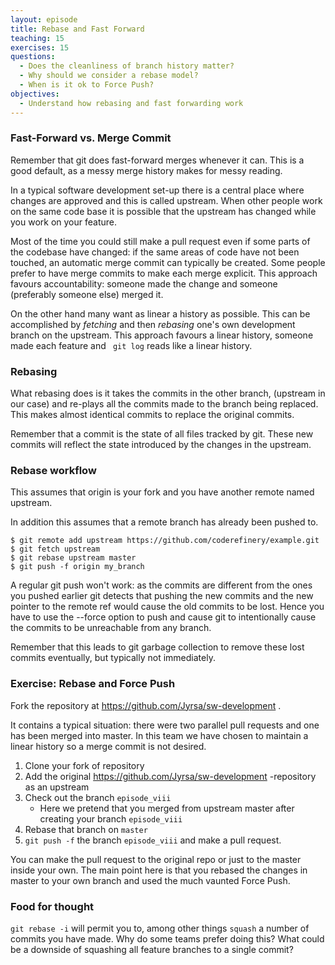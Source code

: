 ```yaml
---
layout: episode
title: Rebase and Fast Forward
teaching: 15
exercises: 15
questions:
  - Does the cleanliness of branch history matter?
  - Why should we consider a rebase model?
  - When is it ok to Force Push?
objectives:
  - Understand how rebasing and fast forwarding work
---
```


### Fast-Forward vs. Merge Commit

Remember that git does fast-forward merges whenever it can. This is a good
default, as a messy merge history makes for messy reading.

In a typical software development set-up there is a central place where
changes are approved and this is called upstream. When other people work on
the same code base it is possible that the upstream has changed while you work
on your feature.

Most of the time you could still make a pull request even if some parts of the
codebase have changed: if the same areas of code have not been touched, an
automatic merge commit can typically be created. Some people prefer to have
merge commits to make each merge explicit. This approach favours
accountability: someone made the change and someone (preferably someone else)
merged it.

On the other hand many want as linear a history as possible. This can be
accomplished by *fetching* and then *rebasing* one's own development branch on
the upstream. This approach favours a linear history, someone made each
feature and ` git log` reads like a linear history.

### Rebasing

What rebasing does is it takes the commits in the other branch, (upstream in
our case) and re-plays all the commits made to the branch being replaced. This
makes almost identical commits to replace the original commits.

Remember that a commit is the state of all files tracked by git. These new
commits will reflect the state introduced by the changes in the upstream.

### Rebase workflow

This assumes that origin is your fork and you have another remote named
upstream.

In addition this assumes that a remote branch has already been pushed to.

```shell
$ git remote add upstream https://github.com/coderefinery/example.git
$ git fetch upstream
$ git rebase upstream master
$ git push -f origin my_branch
```

A regular git push won't work: as the commits are different from the ones you
pushed earlier git detects that pushing the new commits and the new pointer to
the remote ref would cause the old commits to be lost. Hence you have to use
the --force option to push and cause git to intentionally cause the commits to
be unreachable from any branch.

Remember that this leads to git garbage collection to remove these lost
commits eventually, but typically not immediately.


### Exercise: Rebase and Force Push

Fork the repository at https://github.com/Jyrsa/sw-development .

It contains a typical situation: there were two parallel pull requests and one
has been merged into master. In this team we have chosen to maintain a linear
history so a merge commit is not desired.

1. Clone your fork of repository
2. Add the original https://github.com/Jyrsa/sw-development -repository as an
   upstream
3. Check out the branch `episode_viii`
   * Here we pretend that you merged from upstream master after creating your
     branch `episode_viii`
4. Rebase that branch on `master`
5. `git push -f` the branch `episode_viii` and make a pull request.

You can make the pull request to the original repo or just to the
master inside your own. The main point here is that you rebased the changes in
master to your own branch and used the much vaunted Force Push.

### Food for thought

`git rebase -i` will permit you to, among other things `squash` a number of
commits you have made. Why do some teams prefer doing this? What could be a
downside of squashing all feature branches to a single commit?
